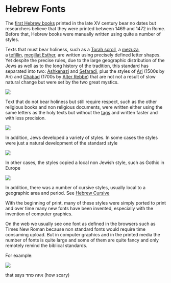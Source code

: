 # Hebrew Fonts

The [first Hebrew books](http://www.jewishvirtuallibrary.org/jsource/loc/Adret.html) printed in the late XV century bear no dates but researchers believe that they were printed between 1469 and 1472 in Rome. Before that, Hebrew books were manually written using quite a number of styles.

Texts that must bear holiness, such as a [Torah scroll](http://en.wikipedia.org/wiki/Sefer_Torah), a [mezuza](http://en.wikipedia.org/wiki/Mezuzah), a [tefillin](http://en.wikipedia.org/wiki/Tefillin), [megillat Esther](http://en.wikipedia.org/wiki/Book_of_Esther), are written using precisely defined letter shapes. Yet despite the precise rules, due to the large geographic distribution of the Jews as well as to the long history of the tradition, this standard has separated into two: [Ashkenazi](http://en.wikipedia.org/wiki/Ashkenazi_Jews) and [Sefaradi](http://en.wikipedia.org/wiki/Sephardi_Jews), plus the styles of [Ari](http://en.wikipedia.org/wiki/Isaac_Luria) (1500s by Ari) and [Chabad](http://en.wikipedia.org/wiki/Chabad_Lubavitch) (1700s by [Alter Rebbe](http://shneur_zalman_of_liadi/)) that are not not a result of slow natural change but were set by the two great mystics.

[![](https://2.bp.blogspot.com/-03c7S6bBYzU/U8ceAlW_rGI/AAAAAAAAAXE/cEsauo1RTkg/s1600/ktav.jpg)](http://2.bp.blogspot.com/-03c7S6bBYzU/U8ceAlW_rGI/AAAAAAAAAXE/cEsauo1RTkg/s1600/ktav.jpg)

Text that do not bear holiness but still require respect, such as the other religious books and non religious documents, were written either using the same letters as the holy texts but without the [tags](http://en.wikipedia.org/wiki/Tag_(Hebrew_writing)) and written faster and with less precision.

[![](https://4.bp.blogspot.com/-_IEeTQ8iJzw/U88tLUGW2GI/AAAAAAAAAX8/36u5wlrO_lk/s1600/meeymatay2x.jpg)](http://4.bp.blogspot.com/-_IEeTQ8iJzw/U88tLUGW2GI/AAAAAAAAAX8/36u5wlrO_lk/s1600/meeymatay2x.jpg)

In addition, Jews developed a variety of styles. In some cases the styles were just a natural development of the standard style

[![](https://3.bp.blogspot.com/-MfF2u9ormIE/U_QaNnSeAjI/AAAAAAAAAYg/yLBJCBgbdC0/s1600/mishnex.jpg)](http://3.bp.blogspot.com/-MfF2u9ormIE/U_QaNnSeAjI/AAAAAAAAAYg/yLBJCBgbdC0/s1600/mishnex.jpg)

In other cases, the styles copied a local non Jewish style, such as Gothic in Europe

[![](https://4.bp.blogspot.com/-Bbt1a0HJTlU/VRXbIxI92BI/AAAAAAAAAgA/UMR9GVK08cA/s1600/hebrew_gothic.png)](http://4.bp.blogspot.com/-Bbt1a0HJTlU/VRXbIxI92BI/AAAAAAAAAgA/UMR9GVK08cA/s1600/hebrew_gothic.png)

In addition, there was a number of cursive styles, usually local to a geographic area and period. See [Hebrew Cursive](http://leshonay.blogspot.com/2014/03/hebrew-cursive.html)

With the beginning of print, many of these styles were simply ported to print and over time many new fonts have been invented, especially with the invention of computer graphics.

On the web we usually see one font as defined in the browsers such as Times New Roman because non standard fonts would require time consuming upload. But in computer graphics and in the printed media the number of fonts is quite large and some of them are quite fancy and only remotely remind the biblical standards.

For example:

[![](https://1.bp.blogspot.com/-aKLK0lhnjjg/VSGpoiQ9YqI/AAAAAAAAAgo/mgAM4iBlN6I/s1600/heb_font_stylish.png)](http://1.bp.blogspot.com/-aKLK0lhnjjg/VSGpoiQ9YqI/AAAAAAAAAgo/mgAM4iBlN6I/s1600/heb_font_stylish.png)

that says איזה פחד (how scary)

